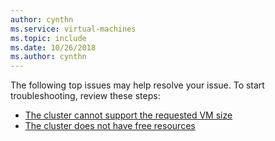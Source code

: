 ```yaml
---
author: cynthn
ms.service: virtual-machines
ms.topic: include
ms.date: 10/26/2018
ms.author: cynthn
---
```

The following top issues may help resolve your issue. To start troubleshooting, review these steps:

- [The cluster cannot support the requested VM size](/troubleshoot/azure/virtual-machines/troubleshoot-deploy-vm-windows#the-cluster-cannot-support-the-requested-vm-size)
- [The cluster does not have free resources](/troubleshoot/azure/virtual-machines/troubleshoot-deploy-vm-windows#the-cluster-does-not-have-free-resources)